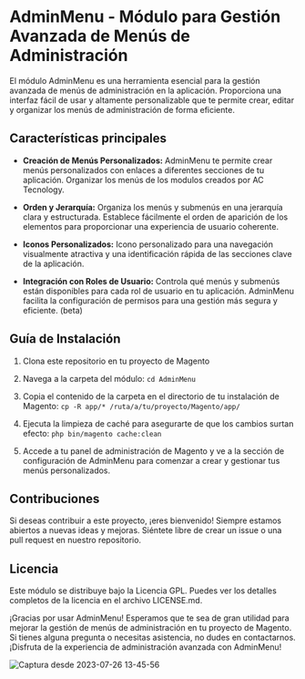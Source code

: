 # AdminMenu - Módulo para Gestión Avanzada de Menús de Administración

El módulo AdminMenu es una herramienta esencial para la gestión avanzada de menús de administración en la aplicación. Proporciona una interfaz fácil de usar y altamente personalizable que te permite crear, editar y organizar los menús de administración de forma eficiente.

## Características principales

- **Creación de Menús Personalizados:** AdminMenu te permite crear menús personalizados con enlaces a diferentes secciones de tu aplicación. Organizar los menús de los modulos creados por AC Tecnology.

- **Orden y Jerarquía:** Organiza los menús y submenús en una jerarquía clara y estructurada. Establece fácilmente el orden de aparición de los elementos para proporcionar una experiencia de usuario coherente.

- **Iconos Personalizados:** Icono personalizado para una navegación visualmente atractiva y una identificación rápida de las secciones clave de la aplicación.

- **Integración con Roles de Usuario:** Controla qué menús y submenús están disponibles para cada rol de usuario en tu aplicación. AdminMenu facilita la configuración de permisos para una gestión más segura y eficiente. (beta)

## Guía de Instalación

1. Clona este repositorio en tu proyecto de Magento

2. Navega a la carpeta del módulo: `cd AdminMenu`

3. Copia el contenido de la carpeta en el directorio de tu instalación de Magento: `cp -R app/* /ruta/a/tu/proyecto/Magento/app/`

4. Ejecuta la limpieza de caché para asegurarte de que los cambios surtan efecto: `php bin/magento cache:clean`

5. Accede a tu panel de administración de Magento y ve a la sección de configuración de AdminMenu para comenzar a crear y gestionar tus menús personalizados.

## Contribuciones

Si deseas contribuir a este proyecto, ¡eres bienvenido! Siempre estamos abiertos a nuevas ideas y mejoras. Siéntete libre de crear un issue o una pull request en nuestro repositorio.

## Licencia

Este módulo se distribuye bajo la Licencia GPL. Puedes ver los detalles completos de la licencia en el archivo LICENSE.md.

¡Gracias por usar AdminMenu! Esperamos que te sea de gran utilidad para mejorar la gestión de menús de administración en tu proyecto de Magento. Si tienes alguna pregunta o necesitas asistencia, no dudes en contactarnos. ¡Disfruta de la experiencia de administración avanzada con AdminMenu!

![Captura desde 2023-07-26 13-45-56](https://github.com/GNUXDAR/Actecnology/assets/6179849/388d73f0-cd12-4ac4-876c-9472fc31abd6)
